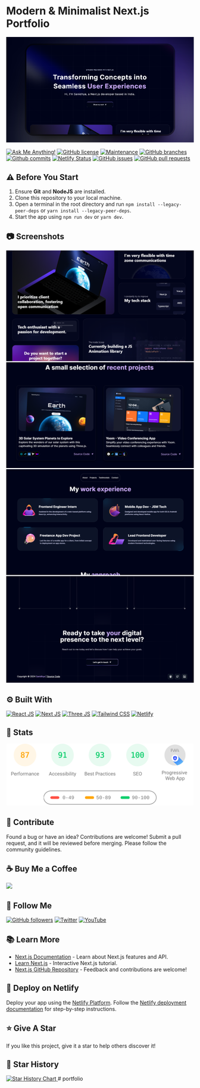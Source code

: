 # Modern & Minimalist Next.js Portfolio

![Modern & Minimalist Next.js Portfolio.](/.github/images/img_main.png "Modern & Minimalist Next.js Portfolio.")

[![Ask Me Anything!](https://img.shields.io/badge/Ask%20me-anything-1abc9c.svg)](https://github.com/RohanSai22/portfolio "Ask Me Anything!")
[![GitHub license](https://img.shields.io/github/license/RohanSai22/portfolio)](https://github.com/RohanSai22/portfolio/blob/main/LICENSE "GitHub license")
[![Maintenance](https://img.shields.io/badge/Maintained%3F-yes-green.svg)](https://github.com/RohanSai22/portfolio/commits/main "Maintenance")
[![GitHub branches](https://badgen.net/github/branches/RohanSai22/portfolio)](https://github.com/RohanSai22/portfolio/branches "GitHub branches")
[![Github commits](https://badgen.net/github/commits/RohanSai22/portfolio/main)](https://github.com/RohanSai22/portfolio/commits "Github commits")
[![Netlify Status](https://api.netlify.com/api/v1/badges/c26959a9-0124-4f3c-87ac-0cd3e6de5ab4/deploy-status)](https://portfolionext-js.netlify.app/ "Netlify Status")
[![GitHub issues](https://img.shields.io/github/issues/RohanSai22/portfolio)](https://github.com/RohanSai22/portfolio/issues "GitHub issues")
[![GitHub pull requests](https://img.shields.io/github/issues-pr/RohanSai22/portfolio)](https://github.com/RohanSai22/portfolio/pulls "GitHub pull requests")

## ⚠️ Before You Start

1. Ensure **Git** and **NodeJS** are installed.
2. Clone this repository to your local machine.
3. Open a terminal in the root directory and run `npm install --legacy-peer-deps` or `yarn install --legacy-peer-deps`.
4. Start the app using `npm run dev` or `yarn dev`.

## :camera: Screenshots

![Modern UI/UX](/.github/images/img1.png "Modern UI/UX")
![Project Showcase](/.github/images/img2.png "Project Showcase")
![Work Experience](/.github/images/img3.png "Work Experience")
![Build with Tailwind CSS](/.github/images/img4.png "Build with Tailwind CSS")

## :gear: Built With

[![React JS](https://skillicons.dev/icons?i=react "React JS")](https://react.dev/ "React JS")
[![Next JS](https://skillicons.dev/icons?i=next "Next JS")](https://nextjs.org/ "Next JS")
[![Three JS](https://skillicons.dev/icons?i=threejs "Three JS")](https://threejs.org/ "Three JS")
[![Tailwind CSS](https://skillicons.dev/icons?i=tailwind "Tailwind CSS")](https://tailwindcss.com/ "Tailwind CSS")
[![Netlify](https://skillicons.dev/icons?i=netlify "Netlify")](https://netlify.app/ "Netlify")

## :wrench: Stats

[![Stats for this App](/.github/images/stats.svg "Stats for this App")](https://pagespeed.web.dev/analysis?url=https://portfolionext-js.netlify.app/ "Stats for this App")

## :raised_hands: Contribute

Found a bug or have an idea? Contributions are welcome! Submit a pull request, and it will be reviewed before merging. Please follow the community guidelines.

## :coffee: Buy Me a Coffee

[<img src="https://img.shields.io/badge/Buy_Me_A_Coffee-FFDD00?style=for-the-badge&logo=buy-me-a-coffee&logoColor=black" width="200" />](https://www.buymeacoffee.com/rohan_20 "Buy me a Coffee")

## :rocket: Follow Me

[![GitHub followers](https://img.shields.io/github/followers/RohanSai22?style=social&label=Follow&maxAge=2592000)](https://github.com/RohanSai22 "Follow Me")
[![Twitter](https://img.shields.io/twitter/url?style=social&url=https%3A%2F%2Ftwitter.com%2FTechnicalShubam)](https://twitter.com/intent/tweet?text=Wow:&url=https://github.com/RohanSai22/portfolio "Tweet")
[![YouTube](https://img.shields.io/badge/YouTube-FF0000?style=for-the-badge&logo=youtube&logoColor=white)](https://www.youtube.com/@OPGAMER. "Subscribe to my Channel")

## :books: Learn More

- [Next.js Documentation](https://nextjs.org/docs) - Learn about Next.js features and API.
- [Learn Next.js](https://nextjs.org/learn) - Interactive Next.js tutorial.
- [Next.js GitHub Repository](https://github.com/vercel/next.js/) - Feedback and contributions are welcome!

## :page_with_curl: Deploy on Netlify

Deploy your app using the [Netlify Platform](https://app.netlify.com/start). Follow the [Netlify deployment documentation](https://docs.netlify.com/site-deploys/create-deploys) for step-by-step instructions.

## :star: Give A Star

If you like this project, give it a star to help others discover it!

## :star2: Star History

<a href="https://star-history.com/#RohanSai22/portfolio&Timeline">
  <picture>
    <source media="(prefers-color-scheme: dark)" srcset="https://api.star-history.com/svg?repos=RohanSai22/portfolio&type=Timeline&theme=dark" />
    <source media="(prefers-color-scheme: light)" srcset="https://api.star-history.com/svg?repos=RohanSai22/portfolio&type=Timeline" />
    <img alt="Star History Chart" src="https://api.star-history.com/svg?repos=RohanSai22/portfolio&type=Timeline" />
  </picture>
</a>
#   p o r t f o l i o 
 
 
